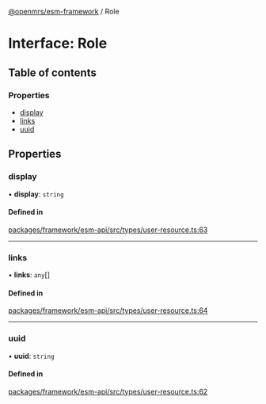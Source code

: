 [@openmrs/esm-framework](../API.md) / Role

# Interface: Role

## Table of contents

### Properties

- [display](Role.md#display)
- [links](Role.md#links)
- [uuid](Role.md#uuid)

## Properties

### display

• **display**: `string`

#### Defined in

[packages/framework/esm-api/src/types/user-resource.ts:63](https://github.com/openmrs/openmrs-esm-core/blob/main/packages/framework/esm-api/src/types/user-resource.ts#L63)

___

### links

• **links**: `any`[]

#### Defined in

[packages/framework/esm-api/src/types/user-resource.ts:64](https://github.com/openmrs/openmrs-esm-core/blob/main/packages/framework/esm-api/src/types/user-resource.ts#L64)

___

### uuid

• **uuid**: `string`

#### Defined in

[packages/framework/esm-api/src/types/user-resource.ts:62](https://github.com/openmrs/openmrs-esm-core/blob/main/packages/framework/esm-api/src/types/user-resource.ts#L62)

